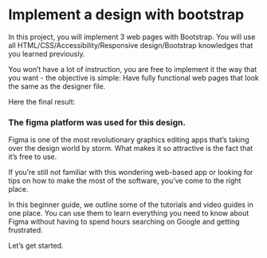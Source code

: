 # Implement a design with bootstrap

In this project, you will implement 3 web pages with Bootstrap. You will use all HTML/CSS/Accessibility/Responsive design/Bootstrap knowledges that you learned previously.

You won’t have a lot of instruction, you are free to implement it the way that you want - the objective is simple: Have fully functional web pages that look the same as the designer file.

Here the final result:


### The figma platform was used for this design.
Figma is one of the most revolutionary graphics editing apps that’s taking over the design world by storm. What makes it so attractive is the fact that it’s free to use.

If you’re still not familiar with this wondering web-based app or looking for tips on how to make the most of the software, you’ve come to the right place.

In this beginner guide, we outline some of the tutorials and video guides in one place. You can use them to learn everything you need to know about Figma without having to spend hours searching on Google and getting frustrated.

Let’s get started.